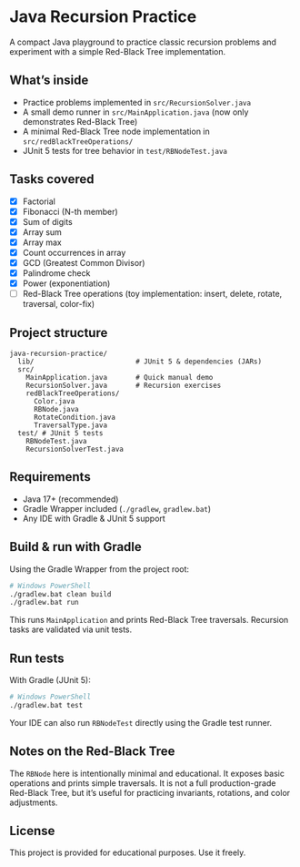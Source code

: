 # Java Recursion Practice

A compact Java playground to practice classic recursion problems and experiment with a simple Red-Black Tree implementation.

## What’s inside
- Practice problems implemented in `src/RecursionSolver.java`
- A small demo runner in `src/MainApplication.java` (now only demonstrates Red-Black Tree)
- A minimal Red-Black Tree node implementation in `src/redBlackTreeOperations/`
- JUnit 5 tests for tree behavior in `test/RBNodeTest.java`

## Tasks covered
- [x] Factorial
- [x] Fibonacci (N-th member)
- [x] Sum of digits
- [x] Array sum
- [x] Array max
- [x] Count occurrences in array
- [x] GCD (Greatest Common Divisor)
- [x] Palindrome check
- [x] Power (exponentiation)
- [ ] Red-Black Tree operations (toy implementation: insert, delete, rotate, traversal, color-fix)

## Project structure
```
java-recursion-practice/
  lib/                         # JUnit 5 & dependencies (JARs)
  src/
    MainApplication.java       # Quick manual demo
    RecursionSolver.java       # Recursion exercises
    redBlackTreeOperations/
      Color.java
      RBNode.java
      RotateCondition.java
      TraversalType.java
  test/ # JUnit 5 tests
    RBNodeTest.java
    RecursionSolverTest.java
```

## Requirements
- Java 17+ (recommended)
- Gradle Wrapper included (`./gradlew`, `gradlew.bat`)
- Any IDE with Gradle & JUnit 5 support

## Build & run with Gradle
Using the Gradle Wrapper from the project root:

```bash
# Windows PowerShell
./gradlew.bat clean build
./gradlew.bat run
```

This runs `MainApplication` and prints Red-Black Tree traversals. Recursion tasks are validated via unit tests.

## Run tests
With Gradle (JUnit 5):

```bash
# Windows PowerShell
./gradlew.bat test
```

Your IDE can also run `RBNodeTest` directly using the Gradle test runner.

## Notes on the Red-Black Tree
The `RBNode` here is intentionally minimal and educational. It exposes basic operations and prints simple traversals. It is not a full production-grade Red-Black Tree, but it’s useful for practicing invariants, rotations, and color adjustments.

## License
This project is provided for educational purposes. Use it freely.
